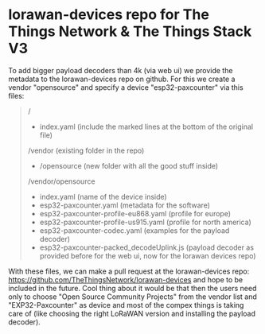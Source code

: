 # lorawan-devices repo for The Things Network & The Things Stack V3

To add bigger payload decoders than 4k (via web ui) we provide the metadata to the lorawan-devices repo on github. For this we create a vendor "opensource" and specify a device "esp32-paxcounter" via this files:

> /
> - index.yaml (include the marked lines at the bottom of the original file)
> 
> /vendor (existing folder in the repo)
> 
> - /opensource (new folder with all the good stuff inside)
> 
> /vendor/opensource
> 
> - index.yaml (name of the device inside)
> - esp32-paxcounter.yaml (metadata for the software)
> - esp32-paxcounter-profile-eu868.yaml (profile for europe)
> - esp32-paxcounter-profile-us915.yaml (profile for north america)
> - esp32-paxcounter-codec.yaml (examples for the payload decoder)
> - esp32-paxcounter-packed_decodeUplink.js (payload decoder as provided before for the web ui, now for the lorawan devices repo)

With these files, we can make a pull request at the lorawan-devices repo: https://github.com/TheThingsNetwork/lorawan-devices and hope to be included in the future. Cool thing about it would be that then the users need only to choose "Open Source Community Projects" from the vendor list and "EXP32-Paxcounter" as device and most of the compex things is taking care of (like choosing the right LoRaWAN version and installing the payload decoder).
